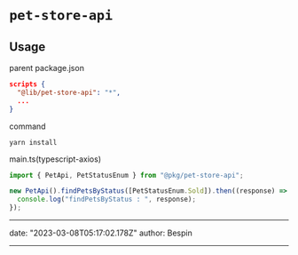 # `pet-store-api`

## Usage

parent package.json

```json
scripts {
  "@lib/pet-store-api": "*",
  ...
}
```

command

```
yarn install
```

main.ts(typescript-axios)

```typescript
import { PetApi, PetStatusEnum } from "@pkg/pet-store-api";

new PetApi().findPetsByStatus([PetStatusEnum.Sold]).then((response) => {
  console.log("findPetsByStatus : ", response);
});
```

---

date: "2023-03-08T05:17:02.178Z"
author: Bespin

---
